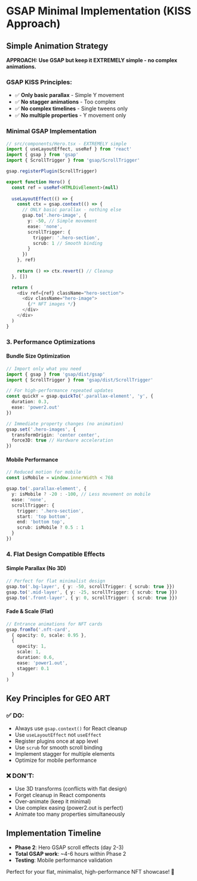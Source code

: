# GSAP Minimal Implementation (KISS Approach)

## Simple Animation Strategy

**APPROACH: Use GSAP but keep it EXTREMELY simple - no complex animations.**

### GSAP KISS Principles:
- ✅ **Only basic parallax** - Simple Y movement
- ✅ **No stagger animations** - Too complex  
- ✅ **No complex timelines** - Single tweens only
- ✅ **No multiple properties** - Y movement only

### Minimal GSAP Implementation
```typescript
// src/components/Hero.tsx - EXTREMELY simple
import { useLayoutEffect, useRef } from 'react'
import { gsap } from 'gsap'
import { ScrollTrigger } from 'gsap/ScrollTrigger'

gsap.registerPlugin(ScrollTrigger)

export function Hero() {
  const ref = useRef<HTMLDivElement>(null)
  
  useLayoutEffect(() => {
    const ctx = gsap.context(() => {
      // ONLY basic parallax - nothing else
      gsap.to('.hero-image', {
        y: -50, // Simple movement
        ease: 'none',
        scrollTrigger: {
          trigger: '.hero-section',
          scrub: 1 // Smooth binding
        }
      })
    }, ref)
    
    return () => ctx.revert() // Cleanup
  }, [])

  return (
    <div ref={ref} className="hero-section">
      <div className="hero-image">
        {/* NFT images */}
      </div>
    </div>
  )
}
```

### 3. Performance Optimizations

#### Bundle Size Optimization
```typescript
// Import only what you need
import { gsap } from 'gsap/dist/gsap'
import { ScrollTrigger } from 'gsap/dist/ScrollTrigger'

// For high-performance repeated updates
const quickY = gsap.quickTo('.parallax-element', 'y', { 
  duration: 0.3,
  ease: 'power2.out'
})

// Immediate property changes (no animation)
gsap.set('.hero-images', { 
  transformOrigin: 'center center',
  force3D: true // Hardware acceleration
})
```

#### Mobile Performance
```typescript
// Reduced motion for mobile
const isMobile = window.innerWidth < 768

gsap.to('.parallax-element', {
  y: isMobile ? -20 : -100, // Less movement on mobile
  ease: 'none',
  scrollTrigger: {
    trigger: '.hero-section',
    start: 'top bottom',
    end: 'bottom top',
    scrub: isMobile ? 0.5 : 1
  }
})
```

### 4. Flat Design Compatible Effects

#### Simple Parallax (No 3D)
```typescript
// Perfect for flat minimalist design
gsap.to('.bg-layer', { y: -50, scrollTrigger: { scrub: true }})
gsap.to('.mid-layer', { y: -25, scrollTrigger: { scrub: true }})
gsap.to('.front-layer', { y: 0, scrollTrigger: { scrub: true }})
```

#### Fade & Scale (Flat)
```typescript
// Entrance animations for NFT cards
gsap.fromTo('.nft-card',
  { opacity: 0, scale: 0.95 },
  { 
    opacity: 1, 
    scale: 1,
    duration: 0.6,
    ease: 'power1.out',
    stagger: 0.1
  }
)
```

## Key Principles for GEO ART

### ✅ DO:
- Always use `gsap.context()` for React cleanup
- Use `useLayoutEffect` not `useEffect`
- Register plugins once at app level
- Use `scrub` for smooth scroll binding
- Implement stagger for multiple elements
- Optimize for mobile performance

### ❌ DON'T:
- Use 3D transforms (conflicts with flat design)
- Forget cleanup in React components
- Over-animate (keep it minimal)
- Use complex easing (power2.out is perfect)
- Animate too many properties simultaneously

## Implementation Timeline
- **Phase 2**: Hero GSAP scroll effects (day 2-3)
- **Total GSAP work**: ~4-6 hours within Phase 2
- **Testing**: Mobile performance validation

Perfect for your flat, minimalist, high-performance NFT showcase! 🚀
